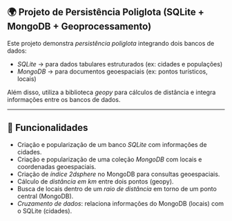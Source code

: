 ## 🌍 Projeto de Persistência Poliglota (SQLite + MongoDB + Geoprocessamento)

Este projeto demonstra *persistência poliglota* integrando dois bancos de dados:
- *SQLite* → para dados tabulares estruturados (ex: cidades e populações)
- *MongoDB* → para documentos geoespaciais (ex: pontos turísticos, locais)

Além disso, utiliza a biblioteca *geopy* para cálculos de distância e integra informações entre os bancos de dados.

---

## 🚀 Funcionalidades

- Criação e popularização de um banco *SQLite* com informações de cidades.
- Criação e popularização de uma coleção *MongoDB* com locais e coordenadas geoespaciais.
- Criação de *índice 2dsphere* no MongoDB para consultas geoespaciais.
- Cálculo de *distância em km* entre dois pontos (geopy).
- Busca de locais dentro de um *raio de distância* em torno de um ponto central (MongoDB).
- *Cruzamento de dados*: relaciona informações do MongoDB (locais) com o SQLite (cidades).
